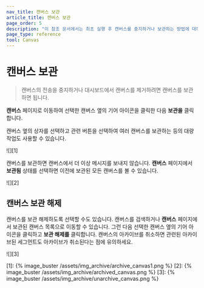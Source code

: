 ```yaml
---
nav_title: 캔버스 보관
article_title: 캔버스 보관
page_order: 5
description: "이 참조 문서에서는 최초 실행 후 캔버스를 중지하거나 보관하는 방법에 대해 설명합니다."
page_type: reference
tool: Canvas
---
```


# 캔버스 보관

> 캔버스의 전송을 중지하거나 대시보드에서 캔버스를 제거하려면 캔버스를 보관하면 됩니다. 

**캔버스** 페이지로 이동하여 선택한 캔버스 옆의 <i class="fas fa-gear"></i> 기어 아이콘을 클릭한 다음 **보관을** 클릭합니다.

캔버스 옆의 상자를 선택하고 관련 버튼을 선택하여 여러 캔버스를 보관하는 등의 대량 작업도 사용할 수 있습니다. 

![][1]

캔버스를 보관하면 캔버스에서 더 이상 메시지를 보내지 않습니다. **캔버스** 페이지에서 **보관됨** 상태를 선택하면 이전에 보관된 모든 캔버스를 볼 수 있습니다.

![][2]

## 캔버스 보관 해제

캔버스를 보관 해제하도록 선택할 수도 있습니다. 캔버스를 검색하거나 **캔버스** 페이지에서 보관된 캔버스 목록으로 이동할 수 있습니다. 그런 다음 선택한 캔버스 옆의 <i class="fas fa-gear"></i> 기어 아이콘을 클릭하고 **보관 해제를** 클릭합니다. 캔버스의 아카이브를 취소하면 관련된 아카이브된 세그먼트도 아카이브가 취소된다는 점에 유의하세요.

![][3]

[1]: {% image_buster /assets/img_archive/archive_canvas1.png %}
[2]: {% image_buster /assets/img_archive/archived_canvas.png %}
[3]: {% image_buster /assets/img_archive/unarchive_canvas.png %}
